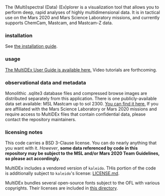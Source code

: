 The (Multi)spectral (Data) (Ex)plorer is a visualization tool that allows you to perform
deep, rapid analyses of highly multidimensional data. It is in tactical use on the Mars 
2020 and Mars Science Laboratory missions, and currently supports ChemCam, Mastcam, and 
Mastcam-Z data.

### installation
See [the installation guide](installation_guide.md).

### usage
[The MultiDEx User Guide is available here.](https://docs.google.com/document/d/1SeM_QM21UNokkma1ZfUlbFgiB9K69zo30PjEb0q6Cds)
Video tutorials are forthcoming.

### observational data and metadata
Monolithic .sqlite3 database files and compressed browse images are 
distributed separately from this application. There is one publicly-available 
data set available: MSL Mastcam up to sol 2300. 
[You can find it here.](https://drive.google.com/drive/folders/1478lDoe1fOmQAWO_8Nl77-GX46Iz9Np1)
If you are affiliated with the Mars Science Laboratory or Mars 2020 missions and
require access to MultiDEx files that contain confidential data,
please contact the repository maintainers.

### licensing notes
This code carries a BSD 3-Clause license. You can do nearly anything that 
you want with it. _However_, **some data referenced by code in this 
repository may be subject to the MSL and/or Mars 2020 Team Guidelines, so 
please act accordingly.**

MultiDEx includes a vendored version of `kaleido`. THis portion of the code
is additionally subject to `kaleido`'s license: [LICENSE.md](kaleido/LICENSE.md).

MultiDEx bundles several open-source fonts subject to the OFL with various 
copyrights. Their licenses are included in 
[this directory](multidex/plotter/application/assets/fonts).
